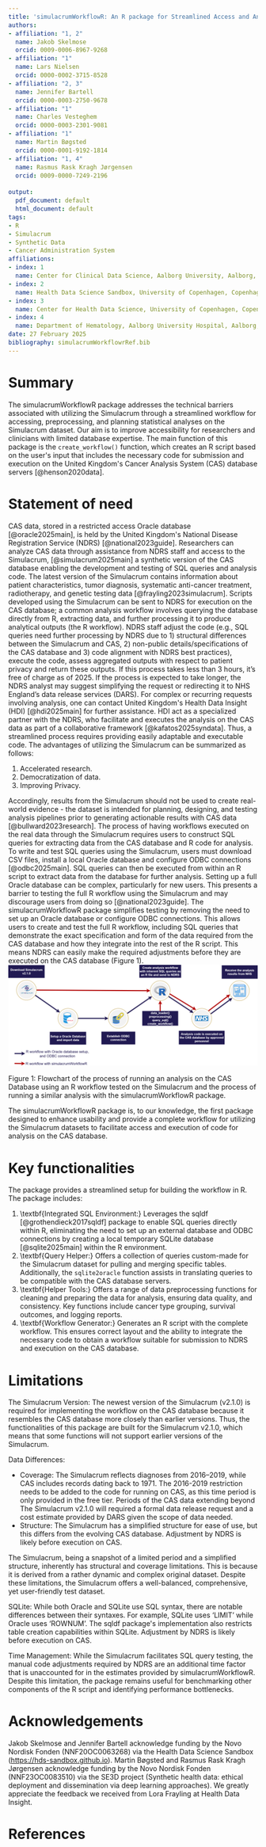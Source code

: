 ```yaml
---
title: 'simulacrumWorkflowR: An R package for Streamlined Access and Analysis of the Simulacrum Cancer Dataset'
authors:
- affiliation: "1, 2"  
  name: Jakob Skelmose 
  orcid: 0009-0006-8967-9268
- affiliation: "1"
  name: Lars Nielsen  
  orcid: 0000-0002-3715-8528
- affiliation: "2, 3"
  name: Jennifer Bartell 
  orcid: 0000-0003-2750-9678
- affiliation: "1"
  name: Charles Vesteghem  
  orcid: 0000-0003-2301-9081
- affiliation: "1"
  name: Martin Bøgsted
  orcid: 0000-0001-9192-1814
- affiliation: "1, 4"
  name: Rasmus Rask Kragh Jørgensen
  orcid: 0009-0000-7249-2196

output:
  pdf_document: default
  html_document: default
tags:
- R
- Simulacrum 
- Synthetic Data
- Cancer Administration System 
affiliations:
- index: 1
  name: Center for Clinical Data Science, Aalborg University, Aalborg, Denmark
- index: 2
  name: Health Data Science Sandbox, University of Copenhagen, Copenhagen, Denmark
- index: 3
  name: Center for Health Data Science, University of Copenhagen, Copenhagen, Denmark
- index: 4
  name: Department of Hematology, Aalborg University Hospital, Aalborg, Denmark
date: 27 February 2025
bibliography: simulacrumWorkflowrRef.bib
---
```



# Summary
The simulacrumWorkflowR package addresses the technical barriers associated with utilizing the Simulacrum through a streamlined workflow for accessing, preprocessing, and planning statistical analyses on the Simulacrum dataset. Our aim is to improve accessibility for researchers and clinicians with limited database expertise. The main function of this package is the `create_workflow()` function, which creates an R script based on the user's input that includes the necessary code for submission and execution on the United Kingdom's Cancer Analysis System (CAS) database servers [@henson2020data].

# Statement of need 
CAS data, stored in a restricted access Oracle database [@oracle2025main], is held by the United Kingdom's National Disease Registration Service (NDRS) [@national2023guide]. Researchers can analyze CAS data through assistance from NDRS staff and access to the Simulacrum, [@simulacrum2025main] a synthetic version of the CAS database enabling the development and testing of SQL queries and analysis code. 
The latest version of the Simulacrum contains information about patient characteristics, tumor diagnosis, systematic anti-cancer treatment, radiotherapy, and genetic testing data [@frayling2023simulacrum]. Scripts developed using the Simulacrum can be sent to NDRS for execution on the CAS database; a common analysis workflow involves querying the database directly from R, extracting data, and further processing it to produce analytical outputs (the R workflow).  NDRS staff adjust the code (e.g., SQL queries need further processing by NDRS due to 1) structural differences between the Simulacrum and CAS, 2) non-public details/specifications of the CAS database and 3) code alignment with NDRS best practices), execute the code, assess aggregated outputs with respect to patient privacy and return these outputs. If this process takes less than 3 hours, it’s free of charge  as of 2025. If the process is expected to take longer, the NDRS analyst may suggest simplifying the request or redirecting it to NHS England’s data release services (DARS). For complex or recurring requests involving analysis, one can contact United Kingdom's Health Data Insight (HDI) [@hdi2025main] for further assistance. HDI act as a specialized partner with the NDRS, who facilitate and executes the analysis on the CAS data as part of a collaborative framework [@kafatos2025syndata]. Thus, a streamlined process requires providing easily adaptable and executable code. The advantages of utilizing the Simulacrum can be summarized as follows: 

1.	Accelerated research.
2.	Democratization of data.
3.	Improving Privacy. 

Accordingly, results from the Simulacrum should not be used to create real-world evidence - the dataset is intended for planning, designing, and testing analysis pipelines prior to generating actionable results with CAS data [@bullward2023research].
The process of having workflows executed on the real data through the Simulacrum requires users to construct SQL queries for extracting data from the CAS database and R code for analysis. To write and test SQL queries using the Simulacrum, users must download CSV files, install a local Oracle database and configure ODBC connections [@odbc2025main]. SQL queries can then be executed from within an R script to extract data from the database for further analysis. Setting up a full Oracle database can be complex, particularly for new users. This presents a barrier to testing the full R workflow using the Simulacrum and may discourage users from doing so [@national2023guide]. 
The simulacrumWorkflowR package simplifies testing by removing the need to set up an Oracle database or configure ODBC connections. This allows users to create and test the full R workflow, including SQL queries that demonstrate the exact specification and form of the data required from the CAS database and how they integrate into the rest of the R script. This means NDRS can easily make the required adjustments before they are executed on the CAS database (Figure 1). 
![](fig/figure1_modified.drawio.png)

Figure 1: Flowchart of the process of running an analysis on the CAS Database using an R workflow tested on the Simulacrum and the process of running a similar analysis with the simulacrumWorkflowR package. 

The simulacrumWorkflowR package is, to our knowledge, the first package designed to enhance usability and provide a complete workflow for utilizing the Simulacrum datasets to facilitate access and execution of code for analysis on the CAS database.

# Key functionalities 
The package provides a streamlined setup for building the workflow in R. The package includes:

1.	\textbf{Integrated SQL Environment:} Leverages the sqldf [@grothendieck2017sqldf] package to enable SQL queries directly within R, eliminating the need to set up an external database and ODBC connections by creating a local temporary SQLite database [@sqlite2025main] within the R environment. 
2.	\textbf{Query Helper:} Offers a collection of queries custom-made for the Simulacrum dataset  for pulling and merging specific tables. Additionally, the `sqlite2oracle` function assists in translating queries to be compatible with the CAS database servers.
3.	\textbf{Helper Tools:} Offers a range of data preprocessing functions for cleaning and preparing the data for analysis, ensuring data quality, and consistency. Key functions include cancer type grouping, survival outcomes, and logging reports. 
4.	\textbf{Workflow Generator:} Generates an R script with the complete workflow. This ensures correct layout and the ability to integrate the necessary code to obtain a workflow suitable for submission to NDRS and execution on the CAS database. 

# Limitations 
The Simulacrum Version: The newest version of the Simulacrum (v2.1.0) is required for implementing the workflow on the CAS database because it resembles the CAS database more closely than earlier versions. Thus, the functionalities of this package are built for the Simulacrum v2.1.0, which means that some functions will not support earlier versions of the Simulacrum.

Data Differences:

- Coverage: The Simulacrum reflects diagnoses from 2016–2019, while CAS includes records dating back to 1971. The 2016-2019 restriction needs to be added to the code for running on CAS, as this time period is only provided in the free tier. Periods of the CAS data extending beyond The Simulacrum v2.1.0 will required a formal data release request and a cost estimate provided by DARS given the scope of data needed.
- Structure: The Simulacrum has a simplified structure for ease of use, but this differs from the evolving CAS database. Adjustment by NDRS is likely before execution on CAS.

The Simulacrum, being a snapshot of a limited period and a simplified structure, inherently has structural and coverage limitations. This is because it is derived from a rather dynamic and complex original dataset. Despite these limitations, the Simulacrum offers a well-balanced, comprehensive, yet user-friendly test dataset.


SQLite: While both Oracle and SQLite use SQL syntax, there are notable differences between their syntaxes. For example, SQLite uses ‘LIMIT’ while Oracle uses ‘ROWNUM’.  The sqldf package's implementation also restricts table creation capabilities within SQLite. Adjustment by NDRS is likely before execution on CAS. 

Time Management: While the Simulacrum facilitates SQL query testing, the manual code adjustments required by NDRS are an additional time factor that is unaccounted for in the estimates provided by simulacrumWorkflowR. Despite this limitation, the package remains useful for benchmarking other components of the R script and identifying performance bottlenecks.


# Acknowledgements
Jakob Skelmose and Jennifer Bartell acknowledge funding by the Novo Nordisk Fonden (NNF20OC0063268) via the Health Data Science Sandbox (https://hds-sandbox.github.io). Martin Bøgsted and Rasmus Rask Kragh Jørgensen acknowledge funding by the Novo Nordisk Fonden (NNF23OC0083510) via the SE3D project (Synthetic health data: ethical deployment and dissemination via deep learning approaches). We greatly appreciate the feedback we received from Lora Frayling at Health Data Insight.

# References 

